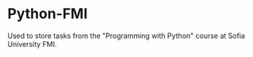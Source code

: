 # Python-FMI
Used to store tasks from the "Programming with Python" course at Sofia University FMI.
